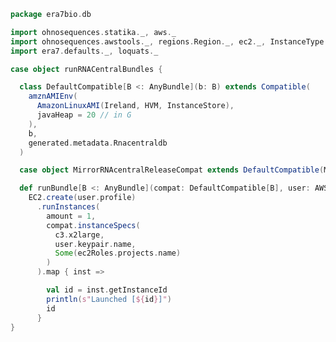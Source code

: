 
```scala
package era7bio.db

import ohnosequences.statika._, aws._
import ohnosequences.awstools._, regions.Region._, ec2._, InstanceType._, autoscaling._, s3._
import era7.defaults._, loquats._

case object runRNACentralBundles {

  class DefaultCompatible[B <: AnyBundle](b: B) extends Compatible(
    amznAMIEnv(
      AmazonLinuxAMI(Ireland, HVM, InstanceStore),
      javaHeap = 20 // in G
    ),
    b,
    generated.metadata.Rnacentraldb
  )

  case object MirrorRNAcentralReleaseCompat extends DefaultCompatible(MirrorRNAcentralRelease)

  def runBundle[B <: AnyBundle](compat: DefaultCompatible[B], user: AWSUser): List[String] =
    EC2.create(user.profile)
      .runInstances(
        amount = 1,
        compat.instanceSpecs(
          c3.x2large,
          user.keypair.name,
          Some(ec2Roles.projects.name)
        )
      ).map { inst =>

        val id = inst.getInstanceId
        println(s"Launched [${id}]")
        id
      }
}

```




[test/scala/18sitsdatabase.scala]: ../../test/scala/18sitsdatabase.scala.md
[main/scala/runBundles.scala]: runBundles.scala.md
[main/scala/rnacentralrelease.scala]: rnacentralrelease.scala.md
[main/scala/csvUtils.scala]: csvUtils.scala.md